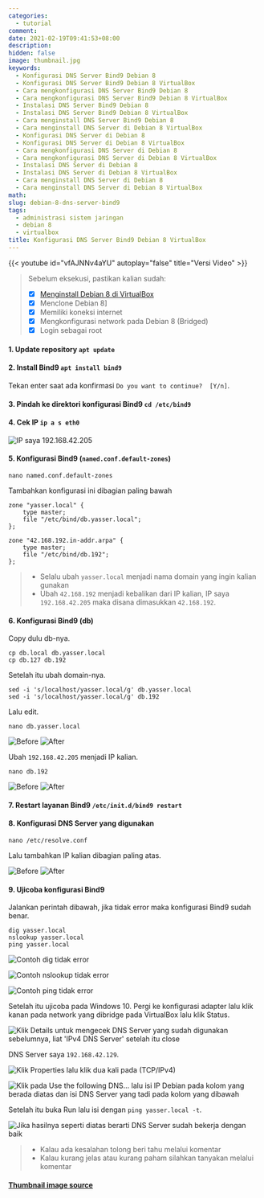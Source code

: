 ```yaml
---
categories:
  - tutorial
comment:
date: 2021-02-19T09:41:53+08:00
description: 
hidden: false
image: thumbnail.jpg
keywords:
  - Konfigurasi DNS Server Bind9 Debian 8
  - Konfigurasi DNS Server Bind9 Debian 8 VirtualBox
  - Cara mengkonfigurasi DNS Server Bind9 Debian 8
  - Cara mengkonfigurasi DNS Server Bind9 Debian 8 VirtualBox
  - Instalasi DNS Server Bind9 Debian 8
  - Instalasi DNS Server Bind9 Debian 8 VirtualBox
  - Cara menginstall DNS Server Bind9 Debian 8
  - Cara menginstall DNS Server di Debian 8 VirtualBox
  - Konfigurasi DNS Server di Debian 8
  - Konfigurasi DNS Server di Debian 8 VirtualBox
  - Cara mengkonfigurasi DNS Server di Debian 8
  - Cara mengkonfigurasi DNS Server di Debian 8 VirtualBox
  - Instalasi DNS Server di Debian 8
  - Instalasi DNS Server di Debian 8 VirtualBox
  - Cara menginstall DNS Server di Debian 8
  - Cara menginstall DNS Server di Debian 8 VirtualBox
math:
slug: debian-8-dns-server-bind9
tags:
  - administrasi sistem jaringan
  - debian 8
  - virtualbox
title: Konfigurasi DNS Server Bind9 Debian 8 VirtualBox
---
```


{{< youtube id="vfAJNNv4aYU" autoplay="false" title="Versi Video" >}}

> Sebelum eksekusi, pastikan kalian sudah:
> - [x] [Menginstall Debian 8 di VirtualBox](/p/install-debian-8-virtualbox/)
> - [x] Menclone Debian 8]
> - [x] Memiliki koneksi internet
> - [x] Mengkonfigurasi network pada Debian 8 (Bridged)
> - [x] Login sebagai root

#### 1. Update repository `apt update`

#### 2. Install Bind9 `apt install bind9`

Tekan enter saat ada konfirmasi `Do you want to continue?  [Y/n]`.

#### 3. Pindah ke direktori konfigurasi Bind9 `cd /etc/bind9`

#### 4. Cek IP `ip a s eth0`

![IP saya 192.168.42.205](image001.jpg)

#### 5. Konfigurasi Bind9 (`named.conf.default-zones`)

```
nano named.conf.default-zones
```

Tambahkan konfigurasi ini dibagian paling bawah

```
zone "yasser.local" {
    type master;
    file "/etc/bind/db.yasser.local";
};

zone "42.168.192.in-addr.arpa" {
    type master;
    file "/etc/bind/db.192";
};
```

> - Selalu ubah `yasser.local` menjadi nama domain yang ingin kalian gunakan
> - Ubah `42.168.192` menjadi kebalikan dari IP kalian, IP saya `192.168.42.205` maka disana dimasukkan `42.168.192`.

#### 6. Konfigurasi Bind9 (db)

Copy dulu db-nya.

```
cp db.local db.yasser.local
cp db.127 db.192
```

Setelah itu ubah domain-nya.

```
sed -i 's/localhost/yasser.local/g' db.yasser.local
sed -i 's/localhost/yasser.local/g' db.192
```

Lalu edit.

```
nano db.yasser.local
```

![Before](image002.jpg) ![After](image003.jpg)

Ubah `192.168.42.205` menjadi IP kalian.

```
nano db.192
```

![Before](image004.jpg) ![After](image005.jpg)

#### 7. Restart layanan Bind9 `/etc/init.d/bind9 restart`

#### 8. Konfigurasi DNS Server yang digunakan

```
nano /etc/resolve.conf
```

Lalu tambahkan IP kalian dibagian paling atas.

![Before](image006.jpg) ![After](image007.jpg)

#### 9. Ujicoba konfigurasi Bind9

Jalankan perintah dibawah, jika tidak error maka konfigurasi Bind9 sudah benar.

```
dig yasser.local
nslookup yasser.local
ping yasser.local
```

![Contoh dig tidak error](image008.jpg)

![Contoh nslookup tidak error](image009.jpg)

![Contoh ping tidak error](image010.jpg)

Setelah itu ujicoba pada Windows 10. Pergi ke konfigurasi adapter lalu klik kanan pada network yang dibridge pada VirtualBox lalu klik Status.

![Klik Details untuk mengecek DNS Server yang sudah digunakan sebelumnya, liat 'IPv4 DNS Server' setelah itu close](image011.jpg)

DNS Server saya `192.168.42.129`.

![Klik Properties lalu klik dua kali pada (TCP/IPv4)](image012.jpg)

![Klik pada Use the following DNS... lalu isi IP Debian pada kolom yang berada diatas dan isi DNS Server yang tadi pada kolom yang dibawah](image013.jpg)

Setelah itu buka Run lalu isi dengan `ping yasser.local -t`.

![Jika hasilnya seperti diatas berarti DNS Server sudah bekerja dengan baik](image014.jpg)

> - Kalau ada kesalahan tolong beri tahu melalui komentar
> - Kalau kurang jelas atau kurang paham silahkan tanyakan melalui komentar

#### [Thumbnail image source](https://www.zerochan.net/1533595)